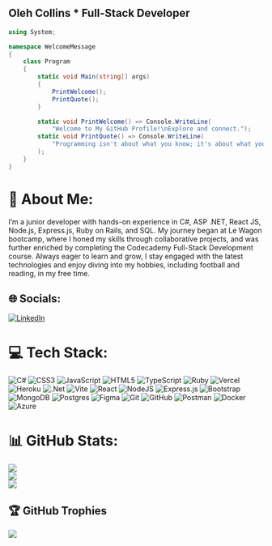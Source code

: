 ## Oleh Collins * Full-Stack Developer

``` csharp
using System;

namespace WelcomeMessage
{
    class Program
    {
        static void Main(string[] args)
        {
            PrintWelcome();
            PrintQuote();
        }

        static void PrintWelcome() => Console.WriteLine(
            "Welcome to My GitHub Profile!\nExplore and connect.");
        static void PrintQuote() => Console.WriteLine(
            "Programming isn't about what you know; it's about what you can figure out. - Chris Pine"
        );
    }
}
```


# 💫 About Me:
I’m a junior developer with hands-on experience in C#, ASP .NET, React JS, Node.js, Express.js, Ruby on Rails, and SQL. My journey began at Le Wagon bootcamp, where I honed my skills through collaborative projects, and was further enriched by completing the Codecademy Full-Stack Development course. Always eager to learn and grow, I stay engaged with the latest technologies and enjoy diving into my hobbies, including football and reading, in my free time.


## 🌐 Socials:
<a href="https://linkedin.com/in/OlehCollins" target="_blank">
  <img src="https://img.shields.io/badge/LinkedIn-%230077B5.svg?logo=linkedin&logoColor=white" alt="LinkedIn" />
</a>

# 💻 Tech Stack:
![C#](https://img.shields.io/badge/c%23-%23239120.svg?style=flat&logo=csharp&logoColor=white) ![CSS3](https://img.shields.io/badge/css3-%231572B6.svg?style=flat&logo=css3&logoColor=white) ![JavaScript](https://img.shields.io/badge/javascript-%23323330.svg?style=flat&logo=javascript&logoColor=%23F7DF1E) ![HTML5](https://img.shields.io/badge/html5-%23E34F26.svg?style=flat&logo=html5&logoColor=white) ![TypeScript](https://img.shields.io/badge/typescript-%23007ACC.svg?style=flat&logo=typescript&logoColor=white) ![Ruby](https://img.shields.io/badge/ruby-%23CC342D.svg?style=flat&logo=ruby&logoColor=white) ![Vercel](https://img.shields.io/badge/vercel-%23000000.svg?style=flat&logo=vercel&logoColor=white) ![Heroku](https://img.shields.io/badge/heroku-%23430098.svg?style=flat&logo=heroku&logoColor=white) ![.Net](https://img.shields.io/badge/.NET-5C2D91?style=flat&logo=.net&logoColor=white) ![Vite](https://img.shields.io/badge/vite-%23646CFF.svg?style=flat&logo=vite&logoColor=white) ![React](https://img.shields.io/badge/react-%2320232a.svg?style=flat&logo=react&logoColor=%2361DAFB) ![NodeJS](https://img.shields.io/badge/node.js-6DA55F?style=flat&logo=node.js&logoColor=white) ![Express.js](https://img.shields.io/badge/express.js-%23404d59.svg?style=flat&logo=express&logoColor=%2361DAFB) ![Bootstrap](https://img.shields.io/badge/bootstrap-%238511FA.svg?style=flat&logo=bootstrap&logoColor=white) ![MongoDB](https://img.shields.io/badge/MongoDB-%234ea94b.svg?style=flat&logo=mongodb&logoColor=white) ![Postgres](https://img.shields.io/badge/postgres-%23316192.svg?style=flat&logo=postgresql&logoColor=white) ![Figma](https://img.shields.io/badge/figma-%23F24E1E.svg?style=flat&logo=figma&logoColor=white) ![Git](https://img.shields.io/badge/git-%23F05033.svg?style=flat&logo=git&logoColor=white) ![GitHub](https://img.shields.io/badge/github-%23121011.svg?style=flat&logo=github&logoColor=white) ![Postman](https://img.shields.io/badge/Postman-FF6C37?style=flat&logo=postman&logoColor=white) ![Docker](https://img.shields.io/badge/docker-%230db7ed.svg?style=flat&logo=docker&logoColor=white) ![Azure](https://img.shields.io/badge/azure-%230072C6.svg?style=flat&logo=microsoftazure&logoColor=white)
# 📊 GitHub Stats:
![](https://github-readme-stats.vercel.app/api?username=olehcollins&theme=nightowl&hide_border=true&include_all_commits=false&count_private=true)<br/>
![](https://github-readme-streak-stats.herokuapp.com/?user=olehcollins&theme=nightowl&hide_border=true)<br/>
![](https://github-readme-stats.vercel.app/api/top-langs/?username=olehcollins&theme=nightowl&hide_border=true&include_all_commits=false&count_private=true&layout=compact)

## 🏆 GitHub Trophies
![](https://github-profile-trophy.vercel.app/?username=olehcollins&theme=radical&no-frame=true&no-bg=false&margin-w=4)


